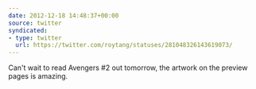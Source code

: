 ```yaml
---
date: 2012-12-18 14:48:37+00:00
source: twitter
syndicated:
- type: twitter
  url: https://twitter.com/roytang/statuses/281048326143619073/
---
```


Can't wait to read Avengers #2 out tomorrow, the artwork on the preview pages is amazing.